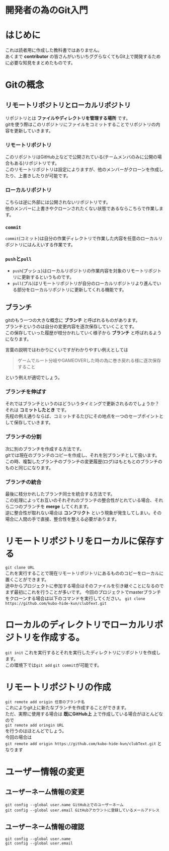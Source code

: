 開発者の為のGit入門
===
# はじめに
これは読者用に作成した教科書ではありません。<br>
あくまで **contributor** の皆さんがいちいちググらなくてもGit上で開発するために必要な知見をまとめたものです。

# Gitの概念

## リモートリポジトリとローカルリポジトリ
リポジトリとは **ファイルやディレクトリを管理する場所** です。<br>
gitを使う際はこのリポジトリにファイルをコミットすることでリポジトリの内容を更新していきます。
### リモートリポジトリ
このリポジトリはGitHub上などで公開されている(チームメンバのみに公開の場合もある)リポジトリです。<br>
このリモートリポジトリは設定によりますが、他のメンバーがクローンを作成したり、上書きしたりが可能です。<br>
### ローカルリポジトリ
こちらは逆に外部には公開されないリポジトリです。<br>
他のメンバーに上書きやクローンされたくない状態であるならこちらで作業します。
### `commit`
`commit`(コミット)は自分の作業ディレクトリで作業した内容を任意のローカルリポジトリにはんえいする作業です。
### `push`と`pull`
- `push`(プッシュ)はローカルリポジトリの作業内容を対象のリモートリポジトリに更新するというものです。
- `pull`(プル)はリモートリポジトリが自分のローカルリポジトリより進んでいる部分をローカルリポジトリに更新してくれる機能です。

## ブランチ
gitのもう一つの大きな概念に **ブランチ** と呼ばれるものがあります。<br>
ブランチというのは自分の変更内容を逐次保存していくことです。<br>
この保存していった履歴が枝分かれしていく様子から **ブランチ** と呼ばれるようになります。

言葉の説明ではわかりにくいですがわかりやすい例えとしては
> ゲームでルート分岐やGAMEOVERした時の為に巻き戻れる様に逐次保存すること

という例えが適切でしょう。
### ブランチを伸ばす
それではブランチというのはどういうタイミングで更新されるのでしょうか？<br>
それは **コミットしたとき** です。<br>
先程の例え通りならば、コミットするたびにその地点を一つのセーブポイントとして保存していきます。
### ブランチの分割
次に別のブランチを作成する方法です。<br>
gitでは現在のブランチのコピーを作成し、それを別ブランチとして扱います。
この時、複製したブランチのブランチの変更履歴(ログ)はもともとのブランチのものと同じになります。
### ブランチの統合
最後に枝分かれしたブランチ同士を統合する方法です。<br>
この処理によってお互いのそれぞれのブランチの整合性がとれている場合、それら二つのブランチを **merge** してくれます。<br>
逆に整合性が取れない場合は **コンフリクト** という現象が発生してしまい。その場合に人間の手で直接、整合性を整える必要があります。

# リモートリポジトリをローカルに保存する
`git clone URL`<br>
これを実行することで現在リモートリポジトリにあるもののコピーをローカルに置くことができます。<br>
途中からプロジェクトに参加する場合はそのファイルを引き継ぐことになるのでまず最初にこれを行うことが多いです。
今回のプロジェクトでmasterブランチをクローンする場合は以下のコマンドを実行してください。
`git clone https://github.com/kubo-hide-kun/clubText.git`

# ローカルのディレクトリでローカルリポジトリを作成する。
`git init`
これを実行するとそれを実行したディレクトリにリポジトリを作成します。<br>
この環境下では`git add` `git commit`が可能です。

# リモートリポジトリの作成
`git remote add origin 任意のブランチ名`<br>
これによりgit上に新たなブランチを作成することができます。<br>
ただ、実際に使用する場合は **既にGitHub上** 上で作成している場合がほとんどなので<br>
`git remote add oringin URL`<br>
を行うのはほとんどでしょう。<br>
今回の場合は<br>
`git remote add origin https://github.com/kubo-hide-kun/clubText.git`
となります<br>

# ユーザー情報の変更
## ユーザーネーム情報の変更<br>
`git config --global user.name GitHub上でのユーザーネーム`<br>
`git config --global user.email GitHubアカウントに登録しているメールアドレス`<br>
## ユーザーネーム情報の確認<br>
`git config --global user.name`<br>
`git config --global user.email`<br>